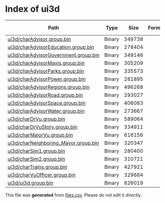 # Index of ui3d

| Path | Type | Size | Format | Language | DiE Info | Notes | Hash |
| --- | --- | --- | --- | --- | --- | --- | --- |
| [ui3d/charAdvisor.group.bin](./ui3d/charAdvisor.group.bin) | Binary | 349738 |  |  |  |  | bdc96314025981b81297b85fb93628d5b9387de9cb48b847f12ac9e258b1c151 |
| [ui3d/charAdvisorEducation.group.bin](./ui3d/charAdvisorEducation.group.bin) | Binary | 278404 |  |  |  |  | 77efac3f2a1b4766ec123d216ddf83edcf2c878eec5908236a0fa790693e3884 |
| [ui3d/charAdvisorGovernment.group.bin](./ui3d/charAdvisorGovernment.group.bin) | Binary | 349146 |  |  |  |  | ea0743bb0077f0fe5e45bfe3de74cee9de50fd836d4e80e3c8fd0c34e1a65566 |
| [ui3d/charAdvisorMaxis.group.bin](./ui3d/charAdvisorMaxis.group.bin) | Binary | 305209 |  |  |  |  | d5032e097d8c086f5824ae8989a9bb50745f8417c7464ddc10b57138602b1262 |
| [ui3d/charAdvisorParks.group.bin](./ui3d/charAdvisorParks.group.bin) | Binary | 335573 |  |  |  |  | 2b089341d4e1a0a2f8003123832c2b3ba68b51ccb38706c9bc08bd43b0a550cd |
| [ui3d/charAdvisorPower.group.bin](./ui3d/charAdvisorPower.group.bin) | Binary | 281895 |  |  |  |  | 7f7f7efb5e46ffdc73d6ca546b6306d5132ccd0c2b1300ce04b3ac28d96b422d |
| [ui3d/charAdvisorRegions.group.bin](./ui3d/charAdvisorRegions.group.bin) | Binary | 496268 |  |  |  |  | ae059824a83fdb669fd98073b77ae97c882313310e000588943853a8764543df |
| [ui3d/charAdvisorRoad.group.bin](./ui3d/charAdvisorRoad.group.bin) | Binary | 293027 |  |  |  |  | 092b66d3dd1c8c54375486447d8db4ceab1adfc317251e18b384e256a21dacbe |
| [ui3d/charAdvisorSpace.group.bin](./ui3d/charAdvisorSpace.group.bin) | Binary | 406083 |  |  |  |  | efe6eeee3890d79ddffb1a34342e965cced3696a609aecee85b8439cdb48a795 |
| [ui3d/charAdvisorWater.group.bin](./ui3d/charAdvisorWater.group.bin) | Binary | 273667 |  |  |  |  | b41055cd5eccb12a00ab5ecad383bad8504588e9697e491c3d465ee3508610e2 |
| [ui3d/charDrVu.group.bin](./ui3d/charDrVu.group.bin) | Binary | 589064 |  |  |  |  | 7f172876795449e01f8612eed60412f86ca68ca4948ee9984e4cb27cef76bc44 |
| [ui3d/charDrVuStory.group.bin](./ui3d/charDrVuStory.group.bin) | Binary | 334911 |  |  |  |  | ad9a8736bcfa0eb299dcde318e7880be352ba03603443ef2aad4eff9bda46c2b |
| [ui3d/charMajorVu.group.bin](./ui3d/charMajorVu.group.bin) | Binary | 616156 |  |  |  |  | 0dd12ee44854ca32bcc4c6f98d1de9fc00e3b01fb3d9b64cb2342bdf39948d0b |
| [ui3d/charNeighboring_Mayor.group.bin](./ui3d/charNeighboring_Mayor.group.bin) | Binary | 320347 |  |  |  |  | 5bfa4c4b4ee28ce70fd64e17209fad16a1234ac783a9e561fd06dd4508c2d9c9 |
| [ui3d/charSim1.group.bin](./ui3d/charSim1.group.bin) | Binary | 280400 |  |  |  |  | a1778a96a079ab4c6667b7efb1d3c80b8b46686494aff90cb08484354bcd95ba |
| [ui3d/charSim2.group.bin](./ui3d/charSim2.group.bin) | Binary | 310721 |  |  |  |  | f99c030cbbc84a2efc7e8d1bd1d88a1317e26d895993024d3f7c86ddc3c8da15 |
| [ui3d/charTrains.group.bin](./ui3d/charTrains.group.bin) | Binary | 427921 |  |  |  |  | daabdf7d8abb3de4d0578a4bfcbcffa29bbce49f708a3311c1667b592d6862ab |
| [ui3d/charVuOfficer.group.bin](./ui3d/charVuOfficer.group.bin) | Binary | 329684 |  |  |  |  | 59cba4308045cfae16dca1e56854f6c201ba63709f47ee7f0da03901b1f295a0 |
| [ui3d/ui3d.group.bin](./ui3d/ui3d.group.bin) | Binary | 826019 |  |  |  |  | 2489b15e3b14206e659dca96f9ae6195d21da8ac8734461e8c21ba4dd0461f61 |


This file was **generated** from [files.csv](../../../../../../../../../files.csv). Please do not edit it directly.
